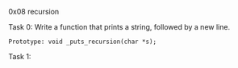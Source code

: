 0x08 recursion

Task 0:
Write a function that prints a string, followed by a new line.

    Prototype: void _puts_recursion(char *s);

Task 1:
